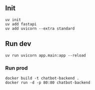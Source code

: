 

## Init
```
uv init
uv add fastapi
uv add uvicorn --extra standard

```

## Run dev
```
uv run uvicorn app.main:app --reload
```


### Run prod
```
docker build -t chatbot-backend .
docker run -d -p 80:80 chatbot-backend
```
